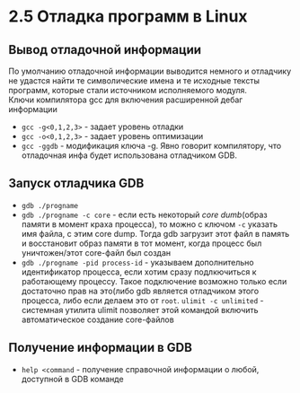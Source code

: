 # 2.5 Отладка программ в Linux

## Вывод отладочной информации  
По умолчанию отладочной информации выводится немного и отладчику не удастся найти те символические имена и те исходные тексты программ, которые стали источником исполняемого модуля.  
Ключи компилятора gcc для включения расширенной дебаг информации 
+ `gcc -g<0,1,2,3>` - задает уровень отладки
+ `gcc -o<0,1,2,3>` - задает уровень оптимизации
+ `gcc -ggdb` - модификация ключа -g. Явно говорит компилятору, что отладочная инфа будет использована отладчиком GDB.

## Запуск отладчика GDB  
+ `gdb ./progname`
+ `gdb ./progname -c core` - если есть некоторый *core dumb*(образ памяти в момент краха процесса), то можно с ключом `-c` указать имя файла, с этим core dump. Тогда gdb загрузит этот файл в память и восстановит образ памяти в тот момент, когда процесс был уничтожен/этот core-файл был создан
+ `gdb ./progname -pid process-id` - указываем дополнительно идентификатор процесса, если хотим сразу подлкючиться к работающему процессу. Такое подключение возможно только если достаточно прав на это(либо gdb является отладчиком этого процесса, либо если делаем это от `root`.
`ulimit -c unlimited` - системная утилита ulimit позволяет этой командой включить автоматическое создание core-файлов  
## Получение информации в GDB  
+ `help <command` - получение справочной информации о любой, доступной в GDB команде

